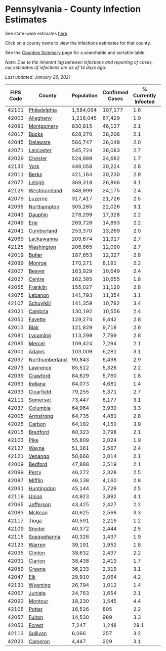 # Pennsylvania - County Infection Estimates

See state-wide estimates [here](/infections/us-pa).

Click on a county name to view the infections estimates for that county.

See the [Counties Summary](/infections/summary-counties) page for a searchable and sortable table.

*Note: Due to the inherent lag between infections and reporting of cases, our estimates of infections are as of 14 days ago.*

*Last updated: January 26, 2021*

|   FIPS Code |                           County |   Population |   Confirmed Cases |   % Currently Infected |   % Total Infected |
|-------------|----------------------------------|--------------|-------------------|------------------------|--------------------|
|       42101 |     [Philadelphia](philadelphia) |    1,584,064 |           107,177 |                    1.6 |               25.8 |
|       42003 |           [Allegheny](allegheny) |    1,216,045 |            67,429 |                    1.9 |               17.4 |
|       42091 |         [Montgomery](montgomery) |      830,915 |            46,137 |                    2.1 |               19.9 |
|       42017 |                   [Bucks](bucks) |      628,270 |            38,206 |                    2.1 |               21.2 |
|       42045 |             [Delaware](delaware) |      566,747 |            36,048 |                    2.0 |               23.2 |
|       42071 |           [Lancaster](lancaster) |      545,724 |            36,083 |                    2.7 |               21.8 |
|       42029 |               [Chester](chester) |      524,989 |            24,682 |                    1.7 |               15.8 |
|       42133 |                     [York](york) |      449,058 |            30,224 |                    2.8 |               21.0 |
|       42011 |                   [Berks](berks) |      421,164 |            30,230 |                    2.9 |               25.2 |
|       42077 |                 [Lehigh](lehigh) |      369,318 |            26,866 |                    3.1 |               26.3 |
|       42129 |     [Westmoreland](westmoreland) |      348,899 |            24,175 |                    2.4 |               21.5 |
|       42079 |               [Luzerne](luzerne) |      317,417 |            21,726 |                    2.5 |               24.5 |
|       42095 |       [Northampton](northampton) |      305,285 |            22,026 |                    3.1 |               25.6 |
|       42043 |               [Dauphin](dauphin) |      278,299 |            17,328 |                    2.2 |               20.2 |
|       42049 |                     [Erie](erie) |      269,728 |            14,893 |                    2.2 |               17.0 |
|       42041 |         [Cumberland](cumberland) |      253,370 |            13,269 |                    2.0 |               16.7 |
|       42069 |         [Lackawanna](lackawanna) |      209,674 |            11,917 |                    2.7 |               19.6 |
|       42125 |         [Washington](washington) |      206,865 |            12,090 |                    2.7 |               17.8 |
|       42019 |                 [Butler](butler) |      187,853 |            12,327 |                    2.8 |               20.3 |
|       42089 |                 [Monroe](monroe) |      170,271 |             8,191 |                    2.2 |               18.2 |
|       42007 |                 [Beaver](beaver) |      163,929 |            10,649 |                    2.4 |               21.2 |
|       42027 |                 [Centre](centre) |      162,385 |            10,655 |                    1.8 |               19.5 |
|       42055 |             [Franklin](franklin) |      155,027 |            11,120 |                    2.8 |               23.2 |
|       42075 |               [Lebanon](lebanon) |      141,793 |            11,354 |                    3.1 |               26.7 |
|       42107 |         [Schuylkill](schuylkill) |      141,359 |            10,782 |                    3.4 |               24.5 |
|       42021 |               [Cambria](cambria) |      130,192 |            10,556 |                    2.4 |               24.7 |
|       42051 |               [Fayette](fayette) |      129,274 |             9,442 |                    2.8 |               22.6 |
|       42013 |                   [Blair](blair) |      121,829 |             9,718 |                    2.6 |               24.2 |
|       42081 |             [Lycoming](lycoming) |      113,299 |             7,799 |                    2.8 |               21.3 |
|       42085 |                 [Mercer](mercer) |      109,424 |             7,294 |                    2.1 |               20.6 |
|       42001 |                   [Adams](adams) |      103,009 |             6,281 |                    3.1 |               19.1 |
|       42097 | [Northumberland](northumberland) |       90,843 |             6,498 |                    2.9 |               22.0 |
|       42073 |             [Lawrence](lawrence) |       85,512 |             5,326 |                    2.2 |               19.2 |
|       42039 |             [Crawford](crawford) |       84,629 |             5,760 |                    1.8 |               21.0 |
|       42063 |               [Indiana](indiana) |       84,073 |             4,681 |                    1.4 |               17.1 |
|       42033 |         [Clearfield](clearfield) |       79,255 |             5,371 |                    2.7 |               20.8 |
|       42111 |             [Somerset](somerset) |       73,447 |             6,177 |                    3.1 |               25.9 |
|       42037 |             [Columbia](columbia) |       64,964 |             3,930 |                    3.3 |               20.5 |
|       42005 |           [Armstrong](armstrong) |       64,735 |             4,481 |                    2.8 |               21.3 |
|       42025 |                 [Carbon](carbon) |       64,182 |             4,150 |                    3.9 |               21.0 |
|       42015 |             [Bradford](bradford) |       60,323 |             3,798 |                    2.1 |               18.9 |
|       42103 |                     [Pike](pike) |       55,809 |             2,024 |                    1.9 |               14.7 |
|       42127 |                   [Wayne](wayne) |       51,361 |             2,567 |                    2.4 |               16.4 |
|       42121 |               [Venango](venango) |       50,668 |             3,014 |                    2.1 |               18.2 |
|       42009 |               [Bedford](bedford) |       47,888 |             3,519 |                    2.1 |               22.6 |
|       42099 |                   [Perry](perry) |       46,272 |             2,328 |                    2.5 |               15.6 |
|       42087 |               [Mifflin](mifflin) |       46,138 |             4,160 |                    2.8 |               27.8 |
|       42061 |         [Huntingdon](huntingdon) |       45,144 |             3,729 |                    2.5 |               26.0 |
|       42119 |                   [Union](union) |       44,923 |             3,892 |                    4.1 |               26.3 |
|       42065 |           [Jefferson](jefferson) |       43,425 |             2,427 |                    2.2 |               17.0 |
|       42083 |                 [McKean](mckean) |       40,625 |             2,568 |                    3.3 |               18.4 |
|       42117 |                   [Tioga](tioga) |       40,591 |             2,219 |                    1.2 |               16.8 |
|       42109 |                 [Snyder](snyder) |       40,372 |             2,444 |                    2.5 |               18.6 |
|       42115 |       [Susquehanna](susquehanna) |       40,328 |             1,437 |                    1.9 |               11.7 |
|       42123 |                 [Warren](warren) |       39,191 |             1,952 |                    1.8 |               15.3 |
|       42035 |               [Clinton](clinton) |       38,632 |             2,437 |                    2.2 |               19.8 |
|       42031 |               [Clarion](clarion) |       38,438 |             2,413 |                    1.7 |               19.5 |
|       42059 |                 [Greene](greene) |       36,233 |             2,319 |                    3.1 |               19.7 |
|       42047 |                       [Elk](elk) |       29,910 |             2,064 |                    4.2 |               20.9 |
|       42131 |               [Wyoming](wyoming) |       26,794 |             1,012 |                    1.4 |               11.9 |
|       42067 |               [Juniata](juniata) |       24,763 |             1,654 |                    2.1 |               22.1 |
|       42093 |               [Montour](montour) |       18,230 |             1,545 |                    4.4 |               30.4 |
|       42105 |                 [Potter](potter) |       16,526 |               805 |                    2.2 |               15.0 |
|       42057 |                 [Fulton](fulton) |       14,530 |               989 |                    3.3 |               20.8 |
|       42053 |                 [Forest](forest) |        7,247 |             1,248 |                   29.1 |               45.8 |
|       42113 |             [Sullivan](sullivan) |        6,066 |               257 |                    3.2 |               12.3 |
|       42023 |               [Cameron](cameron) |        4,447 |               229 |                    3.1 |               15.8 |